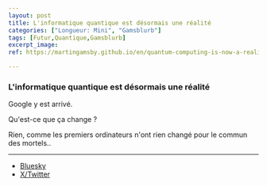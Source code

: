 ```yaml
---
layout: post
title: L'informatique quantique est désormais une réalité
categories: ["Longueur: Mini", "Gamsblurb"]
tags: [Futur,Quantique,Gamsblurb]
excerpt_image: 
ref: https://martingamsby.github.io/en/quantum-computing-is-now-a-reality

---
```


### **L'informatique quantique est désormais une réalité**

Google y est arrivé.

Qu'est-ce que ça change ?

Rien, comme les premiers ordinateurs n'ont rien changé pour le commun des mortels..

---

- [Bluesky](https://bsky.app/profile/martin-gamsby.bsky.social/post/3lczxt35ino2b)
- [X/Twitter](https://twitter.com/user/status/1866853175015145938)

